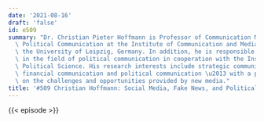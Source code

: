 ```yaml
---
date: '2021-08-16'
draft: 'false'
id: e509
summary: "Dr. Christian Pieter Hoffmann is Professor of Communication Management and\
  \ Political Communication at the Institute of Communication and Media Studies at\
  \ the University of Leipzig, Germany. In addition, he is responsible for teaching\
  \ in the field of political communication in cooperation with the Institute for\
  \ Political Science. His research interests include strategic communication management,\
  \ financial communication and political communication \u2013 with a particular focus\
  \ on the challenges and opportunities provided by new media."
title: '#509 Christian Hoffmann: Social Media, Fake News, and Political Polarization'
---
```

{{< episode >}}
